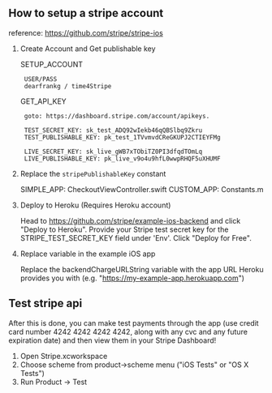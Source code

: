 
## How to setup a stripe account

reference: https://github.com/stripe/stripe-ios

1. Create Account and Get publishable key

    SETUP_ACCOUNT

        USER/PASS  
        dearfrankg / time4Stripe

    GET_API_KEY

        goto: https://dashboard.stripe.com/account/apikeys.

        TEST_SECRET_KEY: sk_test_ADQ92wIekb46qQBSlbq9Zkru
        TEST_PUBLISHABLE_KEY: pk_test_1TVvmvdCReGKUPJ2CTIEYFMg

        LIVE_SECRET_KEY: sk_live_gWB7xTObiTZ0PI3dfqdTOmLq
        LIVE_PUBLISHABLE_KEY: pk_live_v9o4u9hfL0wwpRHQF5uXHUMF

2. Replace the `stripePublishableKey` constant

    SIMPLE_APP: CheckoutViewController.swift
    CUSTOM_APP: Constants.m

3. Deploy to Heroku (Requires Heroku account)

    Head to https://github.com/stripe/example-ios-backend and click "Deploy to Heroku". Provide your Stripe test secret key for the STRIPE_TEST_SECRET_KEY field under 'Env'. Click "Deploy for Free".

4. Replace variable in the example iOS app

    Replace the backendChargeURLString variable with the app URL Heroku provides you with (e.g. "https://my-example-app.herokuapp.com")


## Test stripe api

After this is done, you can make test payments through the app (use credit card number 4242 4242 4242 4242, along with any cvc and any future expiration date) and then view them in your Stripe Dashboard!


1. Open Stripe.xcworkspace
2. Choose scheme from product->scheme menu ("iOS Tests" or "OS X Tests")
3. Run Product -> Test
